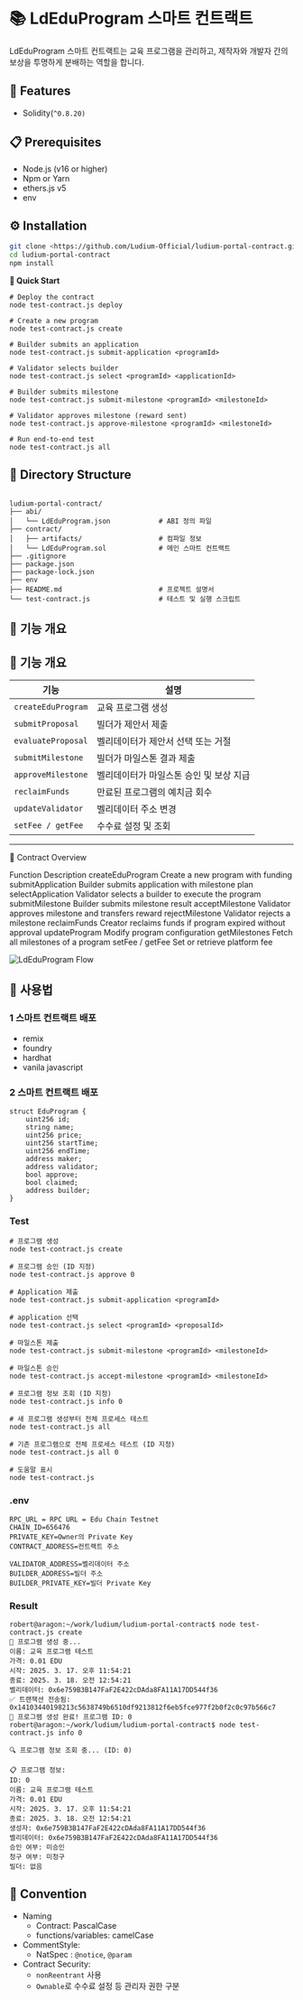 # 📚 LdEduProgram 스마트 컨트랙트

LdEduProgram 스마트 컨트랙트는 교육 프로그램을 관리하고, 제작자와 개발자 간의 보상을 투명하게 분배하는 역할을 합니다.
## 🚀 Features

- Solidity(`^0.8.20)`

## 📋 Prerequisites

- Node.js (v16 or higher)
- Npm or Yarn
- ethers.js v5
- env

## ⚙️ Installation

```bash
git clone <https://github.com/Ludium-Official/ludium-portal-contract.git>
cd ludium-portal-contract
npm install
```

**🚀 Quick Start**

```
# Deploy the contract
node test-contract.js deploy

# Create a new program
node test-contract.js create

# Builder submits an application
node test-contract.js submit-application <programId>

# Validator selects builder
node test-contract.js select <programId> <applicationId>

# Builder submits milestone
node test-contract.js submit-milestone <programId> <milestoneId>

# Validator approves milestone (reward sent)
node test-contract.js approve-milestone <programId> <milestoneId>

# Run end-to-end test
node test-contract.js all

```

## 📂 Directory Structure

```

ludium-portal-contract/
├── abi/
│   └── LdEduProgram.json            # ABI 정의 파일
├── contract/
│   ├── artifacts/                   # 컴파일 정보
│   └── LdEduProgram.sol             # 메인 스마트 컨트랙트
├── .gitignore
├── package.json
├── package-lock.json
├── env
├── README.md                        # 프로젝트 설명서
└── test-contract.js                 # 테스트 및 실행 스크립트
```
## 📌 기능 개요
## 📌 기능 개요
| 기능 | 설명 |
|------|------|
| `createEduProgram` | 교육 프로그램 생성 |
| `submitProposal` | 빌더가 제안서 제출 |
| `evaluateProposal` | 벨리데이터가 제안서 선택 또는 거절 |
| `submitMilestone` | 빌더가 마일스톤 결과 제출 |
| `approveMilestone` | 벨리데이터가 마일스톤 승인 및 보상 지급 |
| `reclaimFunds` | 만료된 프로그램의 예치금 회수 |
| `updateValidator` | 벨리데이터 주소 변경 |
| `setFee / getFee` | 수수료 설정 및 조회 |

---

📌 Contract Overview

Function	Description
createEduProgram	Create a new program with funding
submitApplication	Builder submits application with milestone plan
selectApplication	Validator selects a builder to execute the program
submitMilestone	Builder submits milestone result
acceptMilestone	Validator approves milestone and transfers reward
rejectMilestone	Validator rejects a milestone
reclaimFunds	Creator reclaims funds if program expired without approval
updateProgram	Modify program configuration
getMilestones	Fetch all milestones of a program
setFee / getFee	Set or retrieve platform fee

![LdEduProgram Flow](./ludium_structure.jpg)

## 📖 사용법

### 1 **스마트 컨트랙트 배포**
* remix
* foundry
* hardhat
* vanila javascript


### 2 **스마트 컨트랙트 배포**
```
struct EduProgram {
    uint256 id;
    string name;
    uint256 price;
    uint256 startTime;
    uint256 endTime;
    address maker;
    address validator;
    bool approve;
    bool claimed;
    address builder;
}

```


### Test
```
# 프로그램 생성
node test-contract.js create

# 프로그램 승인 (ID 지정)
node test-contract.js approve 0

# Application 제출
node test-contract.js submit-application <programId>

# application 선택 
node test-contract.js select <programId> <proposalId>

# 마일스톤 제출
node test-contract.js submit-milestone <programId> <milestoneId>

# 마일스톤 승인
node test-contract.js accept-milestone <programId> <milestoneId>

# 프로그램 정보 조회 (ID 지정)
node test-contract.js info 0

# 새 프로그램 생성부터 전체 프로세스 테스트
node test-contract.js all

# 기존 프로그램으로 전체 프로세스 테스트 (ID 지정)
node test-contract.js all 0

# 도움말 표시
node test-contract.js
```

### .env
```
RPC_URL = RPC URL = Edu Chain Testnet
CHAIN_ID=656476
PRIVATE_KEY=Owner의 Private Key  
CONTRACT_ADDRESS=컨트랙트 주소

VALIDATOR_ADDRESS=벨리데이터 주소
BUILDER_ADDRESS=빌더 주소
BUILDER_PRIVATE_KEY=빌더 Private Key

```


### Result 
```
robert@aragon:~/work/ludium/ludium-portal-contract$ node test-contract.js create
📝 프로그램 생성 중...
이름: 교육 프로그램 테스트
가격: 0.01 EDU
시작: 2025. 3. 17. 오후 11:54:21
종료: 2025. 3. 18. 오전 12:54:21
벨리데이터: 0x6e759B3B147FaF2E422cDAda8FA11A17DD544f36
✅ 트랜잭션 전송됨: 0x14103440198213c5638749b6510df9213812f6eb5fce977f2b0f2c0c97b566c7
🎉 프로그램 생성 완료! 프로그램 ID: 0
robert@aragon:~/work/ludium/ludium-portal-contract$ node test-contract.js info 0

🔍 프로그램 정보 조회 중... (ID: 0)

📋 프로그램 정보:
ID: 0
이름: 교육 프로그램 테스트
가격: 0.01 EDU
시작: 2025. 3. 17. 오후 11:54:21
종료: 2025. 3. 18. 오전 12:54:21
생성자: 0x6e759B3B147FaF2E422cDAda8FA11A17DD544f36
벨리데이터: 0x6e759B3B147FaF2E422cDAda8FA11A17DD544f36
승인 여부: 미승인
청구 여부: 미청구
빌더: 없음
```

## 📐 Convention

- Naming
    - Contract: PascalCase
    - functions/variables: camelCase
- CommentStyle:
    - NatSpec :  `@notice`, `@param`
- Contract Security:
    - `nonReentrant` 사용
    - `Ownable`로 수수료 설정 등 관리자 권한 구분
    
